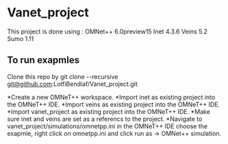 # Vanet_project
This project is done using :
OMNet++ 6.0preview15
Inet 4.3.6
Veins 5.2
Sumo 1.11

## To run exapmles
Clone this repo by git clone --recursive git@github.com:LotfiBendiaf/Vanet_project.git

*Create a new OMNeT++ workspace.
*Import inet as existing project into the OMNeT++ IDE.
*Import veins as existing project into the OMNeT++ IDE.
*Import vanet_project as existing project into the OMNeT++ IDE.
*Make sure inet and veins are set as a referencs to the project.
*Navigate to vanet_project/simulations/omnetpp.ini in the OMNeT++ IDE choose the exapmle, right click on omnetpp.ini and click run as -> OMNet++ simulation.
